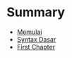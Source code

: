 # Summary

* [Memulai](README.md)
* [Syntax Dasar](syntax_dasar.md)
* [First Chapter](chapter1.md)

